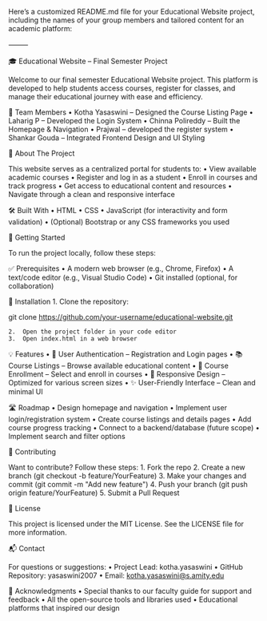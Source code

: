 Here’s a customized README.md file for your Educational Website project, including the names of your group members and tailored content for an academic platform:

⸻

🎓 Educational Website – Final Semester Project

Welcome to our final semester Educational Website project. This platform is developed to help students access courses, register for classes, and manage their educational journey with ease and efficiency.

👥 Team Members
	•	Kotha Yasaswini – Designed the Course Listing Page
	•	Laharig P – Developed the  Login System
	•	Chinna Polireddy – Built the Homepage & Navigation
	•	Prajwal – developed the register system
	•	Shankar Gouda – Integrated Frontend Design and UI Styling

📌 About The Project

This website serves as a centralized portal for students to:
	•	View available academic courses
	•	Register and log in as a student
	•	Enroll in courses and track progress
	•	Get access to educational content and resources
	•	Navigate through a clean and responsive interface

🛠 Built With
	•	HTML
	•	CSS
	•	JavaScript (for interactivity and form validation)
	•	(Optional) Bootstrap or any CSS frameworks you used

🚀 Getting Started

To run the project locally, follow these steps:

✅ Prerequisites
	•	A modern web browser (e.g., Chrome, Firefox)
	•	A text/code editor (e.g., Visual Studio Code)
	•	Git installed (optional, for collaboration)

🔧 Installation
	1.	Clone the repository:

git clone https://github.com/your-username/educational-website.git


	2.	Open the project folder in your code editor
	3.	Open index.html in a web browser

💡 Features
	•	🔐 User Authentication – Registration and Login pages
	•	📚 Course Listings – Browse available educational content
	•	📝 Course Enrollment – Select and enroll in courses
	•	📱 Responsive Design – Optimized for various screen sizes
	•	✨ User-Friendly Interface – Clean and minimal UI

🛣 Roadmap
	•	Design homepage and navigation
	•	Implement user login/registration system
	•	Create course listings and details pages
	•	Add course progress tracking
	•	Connect to a backend/database (future scope)
	•	Implement search and filter options

🤝 Contributing

Want to contribute? Follow these steps:
	1.	Fork the repo
	2.	Create a new branch (git checkout -b feature/YourFeature)
	3.	Make your changes and commit (git commit -m "Add new feature")
	4.	Push your branch (git push origin feature/YourFeature)
	5.	Submit a Pull Request

📜 License

This project is licensed under the MIT License. See the LICENSE file for more information.

📬 Contact

For questions or suggestions:
	•	Project Lead: kotha.yasaswini
	•	GitHub Repository: yasaswini2007
	•	Email: kotha.yasaswini@s.amity.edu

🙏 Acknowledgments
	•	Special thanks to our faculty guide for support and feedback
	•	All the open-source tools and libraries used
	•	Educational platforms that inspired our design

